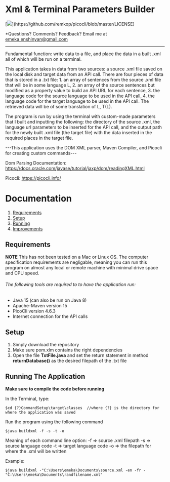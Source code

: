 
# Xml & Terminal Parameters Builder

[![](https://img.shields.io/badge/license-Picocli-blue.svg?)](https://github.com/remkop/picocli/blob/master/LICENSE)

*Questions?  Comments?  Feedback? Email me at emeka.enshinyan@gmail.com 

-----

Fundamental function: write data to a file, and place the data in a built .xml all of which will be run on a terminal.

This application takes in data from two sources: a source .xml file saved on the local disk and target data from an API call. There are four pieces of data that is stored in a .txt file: 1. an array of sentences from the source .xml file that will be in some language L, 2. an array of the source sentences but modified as a property value to build an API URL for each sentence, 3. the language code for the source language to be used in the API call, 4. the language code for the target language to be used in the API call. The retrieved data will be of some translation of L, T(L).

The program is run by using the terminal with custom-made parameters that I built and inputting the following: the directory of the source .xml, the language url parameters to be inserted for the API call, and the output path for the newly built .xml file (the target file) with the data inserted in the required places in the target file.

---This application uses the DOM XML parser, Maven Compiler, and Picocli for creating custom commands---

Dom Parsing Documentation: https://docs.oracle.com/javase/tutorial/jaxp/dom/readingXML.html

Picocli: https://picocli.info/

# Documentation
1. [Requirements](#Requirements)
2. [Setup](#Setup)
3. [Running](#Running)
4. [Improvements](#Improvements)

## Requirements
**NOTE** This has not been tested on a Mac or Linux OS.
The computer specification requirements are negligable, meaning you can run this program on almost any local or remote machine with minimal drive space and CPU speed.

###### The following tools are required to to have the application run:
- Java 15 (can also be run on Java 8)
- Apache-Maven version 15
- PicoCli version 4.6.3
- Internet connection for the API calls

## Setup

1. Simply download the repository
2. Make sure pom.xlm contains the right dependencies
3. Open the file **TxtFile.java** and set the return statement in method **returnDatabase()** as the desired filepath of the .txt file


## Running The Application

**Make sure to compile the code before running**

In the Terminal, type:

```
$cd {?}CommandSetup\target\classes  //where {?} is the directory for where the application was saved
```


Run the program using the following command
```
$java buildxml -f -s -t -o
```
Meaning of each command line option:
-f => source .xml filepath
-s => source language code
-t => target language code
-o => the filepath for where the .xml will be written

Example:
```
$java buildxml -"C:\Users\emeka\Documents\source.xml -en -fr -"C:\Users\emeka\Documents\randfilename.xml"
```
